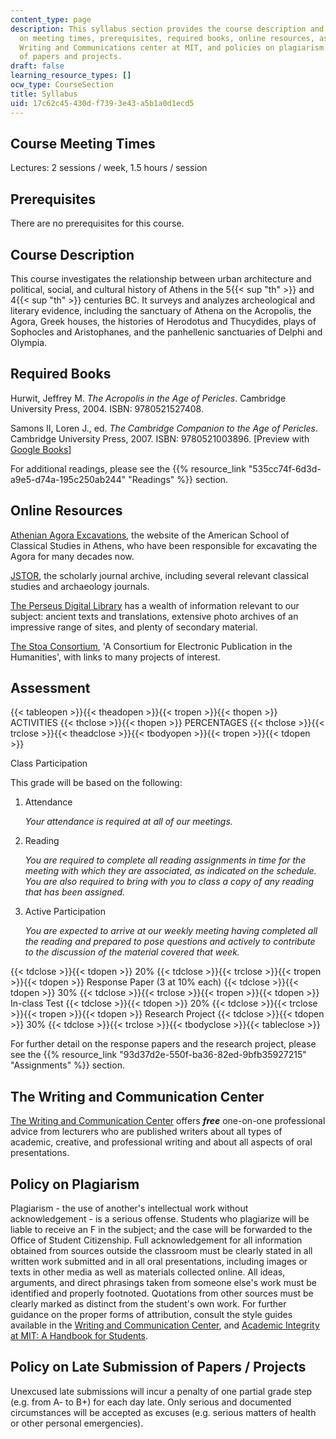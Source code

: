 ```yaml
---
content_type: page
description: This syllabus section provides the course description and information
  on meeting times, prerequisites, required books, online resources, assessment, the
  Writing and Communications center at MIT, and policies on plagiarism and late submission
  of papers and projects.
draft: false
learning_resource_types: []
ocw_type: CourseSection
title: Syllabus
uid: 17c62c45-430d-f739-3e43-a5b1a0d1ecd5
---
```

## Course Meeting Times

Lectures: 2 sessions / week, 1.5 hours / session

## Prerequisites

There are no prerequisites for this course.

## Course Description

This course investigates the relationship between urban architecture and political, social, and cultural history of Athens in the 5{{< sup "th" >}} and 4{{< sup "th" >}} centuries BC. It surveys and analyzes archeological and literary evidence, including the sanctuary of Athena on the Acropolis, the Agora, Greek houses, the histories of Herodotus and Thucydides, plays of Sophocles and Aristophanes, and the panhellenic sanctuaries of Delphi and Olympia.

## Required Books

Hurwit, Jeffrey M. *The Acropolis in the Age of Pericles*. Cambridge University Press, 2004. ISBN: 9780521527408.

Samons II, Loren J., ed. *The Cambridge Companion to the Age of Pericles*. Cambridge University Press, 2007. ISBN: 9780521003896. \[Preview with [Google Books](http://books.google.com/books?id=QAePyZ_Z1WkC&pg=PAfrontcover)\]

For additional readings, please see the {{% resource_link "535cc74f-6d3d-a9e5-d74a-195c250ab244" "Readings" %}} section.

## Online Resources

[Athenian Agora Excavations](http://www.agathe.gr/), the website of the American School of Classical Studies in Athens, who have been responsible for excavating the Agora for many decades now.

[JSTOR](http://www.jstor.org/), the scholarly journal archive, including several relevant classical studies and archaeology journals.

[The Perseus Digital Library](http://www.perseus.tufts.edu/) has a wealth of information relevant to our subject: ancient texts and translations, extensive photo archives of an impressive range of sites, and plenty of secondary material.

[The Stoa Consortium](https://blog.stoa.org/), 'A Consortium for Electronic Publication in the Humanities', with links to many projects of interest.

## Assessment

{{< tableopen >}}{{< theadopen >}}{{< tropen >}}{{< thopen >}}
ACTIVITIES
{{< thclose >}}{{< thopen >}}
PERCENTAGES
{{< thclose >}}{{< trclose >}}{{< theadclose >}}{{< tbodyopen >}}{{< tropen >}}{{< tdopen >}}

Class Participation

This grade will be based on the following:

1. Attendance   
      
    *Your attendance is required at all of our meetings.*
2. Reading   
      
    *You are required to complete all reading assignments in time for the meeting with which they are associated, as indicated on the schedule. You are also required to bring with you to class a copy of any reading that has been assigned.*
3. Active Participation   
      
    *You are expected to arrive at our weekly meeting having completed all the reading and prepared to pose questions and actively to contribute to the discussion of the material covered that week.*

{{< tdclose >}}{{< tdopen >}}
20%
{{< tdclose >}}{{< trclose >}}{{< tropen >}}{{< tdopen >}}
Response Paper (3 at 10% each)
{{< tdclose >}}{{< tdopen >}}
30%
{{< tdclose >}}{{< trclose >}}{{< tropen >}}{{< tdopen >}}
In-class Test
{{< tdclose >}}{{< tdopen >}}
20%
{{< tdclose >}}{{< trclose >}}{{< tropen >}}{{< tdopen >}}
Research Project
{{< tdclose >}}{{< tdopen >}}
30%
{{< tdclose >}}{{< trclose >}}{{< tbodyclose >}}{{< tableclose >}}

For further detail on the response papers and the research project, please see the {{% resource_link "93d37d2e-550f-ba36-82ed-9bfb35927215" "Assignments" %}} section.

## The Writing and Communication Center

[The Writing and Communication Center](http://cmsw.mit.edu/writing-and-communication-center/) offers ***free*** one-on-one professional advice from lecturers who are published writers about all types of academic, creative, and professional writing and about all aspects of oral presentations.

## Policy on Plagiarism

Plagiarism - the use of another's intellectual work without acknowledgement - is a serious offense. Students who plagiarize will be liable to receive an F in the subject; and the case will be forwarded to the Office of Student Citizenship. Full acknowledgement for all information obtained from sources outside the classroom must be clearly stated in all written work submitted and in all oral presentations, including images or texts in other media as well as materials collected online. All ideas, arguments, and direct phrasings taken from someone else's work must be identified and properly footnoted. Quotations from other sources must be clearly marked as distinct from the student's own work. For further guidance on the proper forms of attribution, consult the style guides available in the [Writing and Communication Center](http://cmsw.mit.edu/writing-and-communication-center/), and [Academic Integrity at MIT: A Handbook for Students](http://integrity.mit.edu/).

## Policy on Late Submission of Papers / Projects

Unexcused late submissions will incur a penalty of one partial grade step (e.g. from A- to B+) for each day late. Only serious and documented circumstances will be accepted as excuses (e.g. serious matters of health or other personal emergencies).